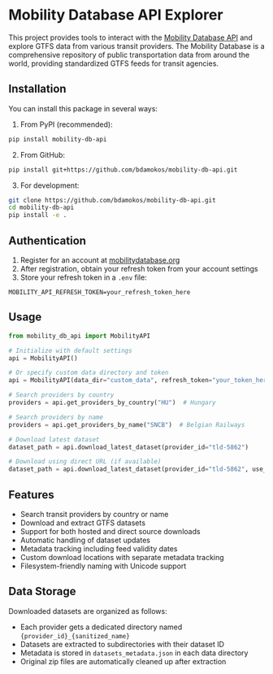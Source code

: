 # Mobility Database API Explorer

This project provides tools to interact with the [Mobility Database API](https://mobilitydatabase.org) and explore GTFS data from various transit providers. The Mobility Database is a comprehensive repository of public transportation data from around the world, providing standardized GTFS feeds for transit agencies.

## Installation

You can install this package in several ways:

1. From PyPI (recommended):
```bash
pip install mobility-db-api
```

2. From GitHub:
```bash
pip install git+https://github.com/bdamokos/mobility-db-api.git
```

3. For development:
```bash
git clone https://github.com/bdamokos/mobility-db-api.git
cd mobility-db-api
pip install -e .
```

## Authentication

1. Register for an account at [mobilitydatabase.org](https://mobilitydatabase.org)
2. After registration, obtain your refresh token from your account settings
3. Store your refresh token in a `.env` file:
```
MOBILITY_API_REFRESH_TOKEN=your_refresh_token_here
```

## Usage

```python
from mobility_db_api import MobilityAPI

# Initialize with default settings
api = MobilityAPI()

# Or specify custom data directory and token
api = MobilityAPI(data_dir="custom_data", refresh_token="your_token_here")

# Search providers by country
providers = api.get_providers_by_country("HU")  # Hungary

# Search providers by name
providers = api.get_providers_by_name("SNCB")  # Belgian Railways

# Download latest dataset
dataset_path = api.download_latest_dataset(provider_id="tld-5862")

# Download using direct URL (if available)
dataset_path = api.download_latest_dataset(provider_id="tld-5862", use_direct_source=True)
```

## Features

- Search transit providers by country or name
- Download and extract GTFS datasets
- Support for both hosted and direct source downloads
- Automatic handling of dataset updates
- Metadata tracking including feed validity dates
- Custom download locations with separate metadata tracking
- Filesystem-friendly naming with Unicode support

## Data Storage

Downloaded datasets are organized as follows:
- Each provider gets a dedicated directory named `{provider_id}_{sanitized_name}`
- Datasets are extracted to subdirectories with their dataset ID
- Metadata is stored in `datasets_metadata.json` in each data directory
- Original zip files are automatically cleaned up after extraction

